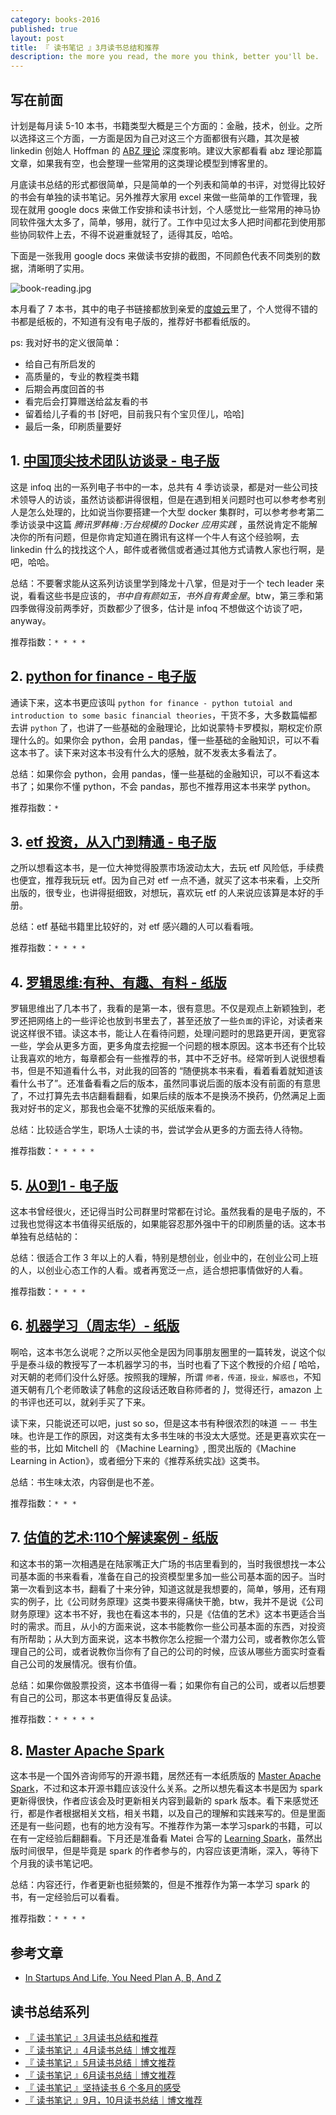 ```yaml
---
category: books-2016
published: true
layout: post
title: 『 读书笔记 』3月读书总结和推荐
description: the more you read, the more you think, better you'll be.
---
```



## 写在前面

计划是每月读 5-10 本书，书籍类型大概是三个方面的：金融，技术，创业。之所以选择这三个方面，一方面是因为自己对这三个方面都很有兴趣，其次是被 linkedin 创始人 Hoffman 的 [ABZ 理论](http://techcrunch.com/2012/02/14/in-startups-and-life-you-need-plan-a-b-and-z/) 深度影响。建议大家都看看 abz 理论那篇文章，如果我有空，也会整理一些常用的这类理论模型到博客里的。

月底读书总结的形式都很简单，只是简单的一个列表和简单的书评，对觉得比较好的书会有单独的读书笔记。另外推荐大家用 excel 来做一些简单的工作管理，我现在就用 google docs 来做工作安排和读书计划，个人感觉比一些常用的神马协同软件强大太多了，简单，够用，就行了。工作中见过太多人把时间都花到使用那些协同软件上去，不得不说避重就轻了，适得其反，哈哈。

下面是一张我用 google docs 来做读书安排的截图，不同颜色代表不同类别的数据，清晰明了实用。

![book-reading.jpg](../images/book-reading.jpg)

本月看了 7 本书，其中的电子书链接都放到亲爱的[度娘云](http://pan.baidu.com/s/1pL26FZd)里了，个人觉得不错的书都是纸板的，不知道有没有电子版的，推荐好书都看纸版的。

ps: 我对好书的定义很简单：

- 给自己有所启发的
- 高质量的，专业的教程类书籍
- 后期会再度回首的书
- 看完后会打算赠送给盆友看的书
- 留着给儿子看的书 [好吧，目前我只有个宝贝侄儿，哈哈]
- 最后一条，印刷质量要好



## 1. [中国顶尖技术团队访谈录 - 电子版](http://pan.baidu.com/s/1pL26FZd)

这是 infoq 出的一系列电子书中的一本，总共有 4 季访谈录，都是对一些公司技术领导人的访谈，虽然访谈都讲得很粗，但是在遇到相关问题时也可以参考参考别人是怎么处理的，比如说当你要搭建一个大型 docker 集群时，可以参考参考第二季访谈录中这篇 *腾讯罗韩梅 :万台规模的 Docker 应用实践* ，虽然说肯定不能解决你的所有问题，但是你肯定知道在腾讯有这样一个牛人有这个经验啊，去 linkedin 什么的找找这个人，邮件或者微信或者通过其他方式请教人家也行啊，是吧，哈哈。

总结：不要奢求能从这系列访谈里学到降龙十八掌，但是对于一个 tech leader 来说，看看这些书是应该的，*书中自有颜如玉，书外自有黄金屋*。btw，第三季和第四季做得没前两季好，页数都少了很多，估计是 infoq 不想做这个访谈了吧，anyway。

推荐指数：`* * * *`

## 2. [python for finance - 电子版](http://pan.baidu.com/s/1pL26FZd)

通读下来，这本书更应该叫 `python for finance - python tutoial and introduction to some basic financial theories`，干货不多，大多数篇幅都去讲 `python` 了，也讲了一些基础的金融理论，比如说蒙特卡罗模拟，期权定价原理什么的。如果你会 python，会用 pandas，懂一些基础的金融知识，可以不看这本书了。读下来对这本书没有什么大的感触，就不发表太多看法了。

总结：如果你会 python，会用 pandas，懂一些基础的金融知识，可以不看这本书了；如果你不懂 python，不会 pandas，那也不推荐用这本书来学 python。

推荐指数：`*`


## 3. [etf 投资，从入门到精通 - 电子版](http://pan.baidu.com/s/1pL26FZd)

之所以想看这本书，是一位大神觉得股票市场波动太大，去玩 etf 风险低，手续费也便宜，推荐我玩玩 etf。因为自己对 etf 一点不通，就买了这本书来看，上交所出版的，很专业，也讲得挺细致，对想玩，喜欢玩 etf 的人来说应该算是本好的手册。

总结：etf 基础书籍里比较好的，对 etf 感兴趣的人可以看看哦。

推荐指数：`* * * *`


## 4. [罗辑思维:有种、有趣、有料 - 纸版](http://www.amazon.cn/%E7%BD%97%E8%BE%91%E6%80%9D%E7%BB%B4-%E6%9C%89%E7%A7%8D-%E6%9C%89%E8%B6%A3-%E6%9C%89%E6%96%99-%E7%BD%97%E6%8C%AF%E5%AE%87/dp/B00FVHA2F0/ref=sr_1_1?ie=UTF8&qid=1459046888&sr=8-1&keywords=%E9%80%BB%E8%BE%91%E6%80%9D%E7%BB%B4)

罗辑思维出了几本书了，我看的是第一本，很有意思。不仅是观点上新颖独到，老罗还把网络上的一些评论也放到书里去了，甚至还放了一些`负面`的评论，对读者来说这样很不错。读这本书，能让人在看待问题，处理问题时的思路更开阔，更宽容一些，学会从更多方面，更多角度去挖掘一个问题的根本原因。这本书还有个比较让我喜欢的地方，每章都会有一些推荐的书，其中不乏好书。经常听到人说很想看书，但是不知道看什么书，对此我的回答的 “随便挑本书来看，看着看着就知道该看什么书了”。还准备看看之后的版本，虽然同事说后面的版本没有前面的有意思了，不过打算先去书店翻看翻看，如果后续的版本不是换汤不换药，仍然满足上面我对好书的定义，那我也会毫不犹豫的买纸版来看的。

总结：比较适合学生，职场人士读的书，尝试学会从更多的方面去待人待物。

推荐指数：`* * * * *`


## 5. [从0到1 - 电子版](http://pan.baidu.com/s/1pL26FZd)

这本书曾经很火，还记得当时公司群里时常都在讨论。虽然我看的是电子版的，不过我也觉得这本书值得买纸版的，如果能容忍那外强中干的印刷质量的话。这本书单独有总结帖的：

总结：很适合工作 3 年以上的人看，特别是想创业，创业中的，在创业公司上班的人，以创业心态工作的人看。或者再宽泛一点，适合想把事情做好的人看。

推荐指数：`* * * *`


## 6. [机器学习（周志华）- 纸版](http://www.amazon.cn/%E6%9C%BA%E5%99%A8%E5%AD%A6%E4%B9%A0-%E5%91%A8%E5%BF%97%E5%8D%8E/dp/B01ARKEV1G/ref=sr_1_1?ie=UTF8&qid=1459046918&sr=8-1&keywords=%E6%9C%BA%E5%99%A8%E5%AD%A6%E4%B9%A0)

啊哈，这本书怎么说呢？之所以买他全是因为同事朋友圈里的一篇转发，说这个似乎是泰斗级的教授写了一本机器学习的书，当时也看了下这个教授的介绍 *[* 哈哈，对天朝的老师们没什么好感。按照我的理解，所谓 `师者，传道，授业，解惑也`，不知道天朝有几个老师敢读了韩愈的这段话还敢自称师者的 *]*，觉得还行，amazon 上的书评也还可以，就剁手买了下来。

读下来，只能说还可以吧，just so so，但是这本书有种很浓烈的味道 －－ 书生味。也许是工作的原因，对这类有太多书生味的书没太大感觉。还是更喜欢实在一些的书，比如 Mitchell 的 《Machine Learning》, 图灵出版的《Machine Learning in Action》，或者细分下来的《推荐系统实战》这类书。

总结：书生味太浓，内容倒是也不差。

推荐指数：`* * *`


## 7. [估值的艺术:110个解读案例 - 纸版](http://www.amazon.cn/%E4%BC%B0%E5%80%BC%E7%9A%84%E8%89%BA%E6%9C%AF-110%E4%B8%AA%E8%A7%A3%E8%AF%BB%E6%A1%88%E4%BE%8B-%E5%B0%BC%E5%8F%A4%E6%8B%89%E6%96%AF%C2%B7%E6%96%AF%E5%AF%86%E5%BE%B7%E6%9E%97/dp/B014D1MC5W/ref=sr_1_1?ie=UTF8&qid=1459046933&sr=8-1&keywords=%E4%BC%B0%E5%80%BC%E7%9A%84%E8%89%BA%E6%9C%AF)

和这本书的第一次相遇是在陆家嘴正大广场的书店里看到的，当时我很想找一本公司基本面的书来看看，准备在自己的投资模型里多加一些公司基本面的因子。当时第一次看到这本书，翻看了十来分钟，知道这就是我想要的，简单，够用，还有翔实的例子，比《公司财务原理》这类书要来得痛快干脆，btw，我并不是说《公司财务原理》这本书不好，我也在看这本书的，只是《估值的艺术》这本书更适合当时的需求。而且，从小的方面来说，这本书能教你一些公司基本面的东西，对投资有所帮助；从大到方面来说，这本书教你怎么挖掘一个潜力公司，或者教你怎么管理自己的公司，或者说教你当你有了自己的公司的时候，应该从哪些方面实时查看自己公司的发展情况。很有价值。

总结：如果你做股票投资，这本书值得一看；如果你有自己的公司，或者以后想要有自己的公司，那这本书更值得反复品读。

推荐指数：`* * * * *`

## 8. [Master Apache Spark](https://www.gitbook.com/book/jaceklaskowski/mastering-apache-spark/details)

这本书是一个国外咨询师写的开源书籍，居然还有一本纸质版的 [Master Apache Spark](http://shop.oreilly.com/product/9781783987146.do)，不过和这本开源书籍应该没什么关系。之所以想先看这本书是因为 spark 更新得很快，作者应该会及时更新相关内容到最新的 spark 版本。看下来感觉还行，都是作者根据相关文档，相关书籍，以及自己的理解和实践来写的。但是里面还是有一些问题，也有的地方没有写。不推荐作为第一本学习spark的书籍，可以在有一定经验后翻翻看。下月还是准备看 Matei 合写的 [Learning Spark](http://shop.oreilly.com/product/0636920028512.do)，虽然出版时间很早，但是毕竟是 spark 的作者参与的，内容应该更清晰，深入，等待下个月我的读书笔记吧。

总结：内容还行，作者更新也挺频繁的，但是不推荐作为第一本学习 spark 的书，有一定经验后可以看看。

推荐指数：`* * * *`


## 参考文章

- [In Startups And Life, You Need Plan A, B, And Z](http://techcrunch.com/2012/02/14/in-startups-and-life-you-need-plan-a-b-and-z/)

## 读书总结系列

- [『 读书笔记 』3月读书总结和推荐](../books-recommend-and-summarize-on-mar-2016)
- [『 读书笔记 』4月读书总结｜博文推荐](../books-recommend-and-summarize-on-apr-2016)
- [『 读书笔记 』5月读书总结｜博文推荐](../books-recommend-and-summarize-on-May-2016)
- [『 读书笔记 』6月读书总结｜博文推荐](../books-recommend-and-summarize-on-June-2016)
- [『 读书笔记 』坚持读书 6 个多月的感受](../books-recommend-and-summarize-on-july-2016)
- [『 读书笔记 』9月，10月读书总结｜博文推荐](../books-recommend-and-summarize-on-sep-2016)